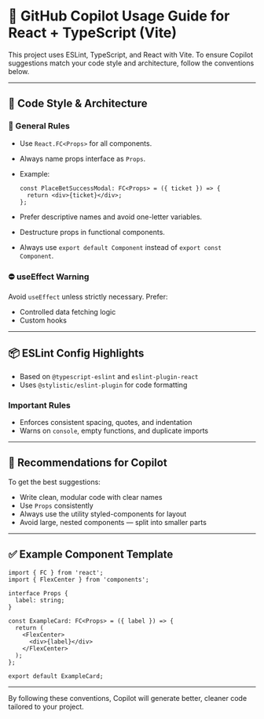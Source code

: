 # 🧠 GitHub Copilot Usage Guide for React + TypeScript (Vite)

This project uses ESLint, TypeScript, and React with Vite. To ensure Copilot suggestions match your code style and architecture, follow the conventions below.

---

## 📐 Code Style & Architecture

### 🧾 General Rules

* Use `React.FC<Props>` for all components.
* Always name props interface as `Props`.
* Example:

  ```tsx
  const PlaceBetSuccessModal: FC<Props> = ({ ticket }) => {
    return <div>{ticket}</div>;
  };
  ```
* Prefer descriptive names and avoid one-letter variables.
* Destructure props in functional components.
* Always use `export default Component` instead of `export const Component`.


### ⛔ useEffect Warning

Avoid `useEffect` unless strictly necessary. Prefer:

* Controlled data fetching logic
* Custom hooks

---

## 📦 ESLint Config Highlights

* Based on `@typescript-eslint` and `eslint-plugin-react`
* Uses `@stylistic/eslint-plugin` for code formatting

### Important Rules

* Enforces consistent spacing, quotes, and indentation
* Warns on `console`, empty functions, and duplicate imports

---

## 🚀 Recommendations for Copilot

To get the best suggestions:

* Write clean, modular code with clear names
* Use `Props` consistently
* Always use the utility styled-components for layout
* Avoid large, nested components — split into smaller parts

---

## ✅ Example Component Template

```tsx
import { FC } from 'react';
import { FlexCenter } from 'components';

interface Props {
  label: string;
}

const ExampleCard: FC<Props> = ({ label }) => {
  return (
    <FlexCenter>
      <div>{label}</div>
    </FlexCenter>
  );
};

export default ExampleCard;
```

---

By following these conventions, Copilot will generate better, cleaner code tailored to your project.
